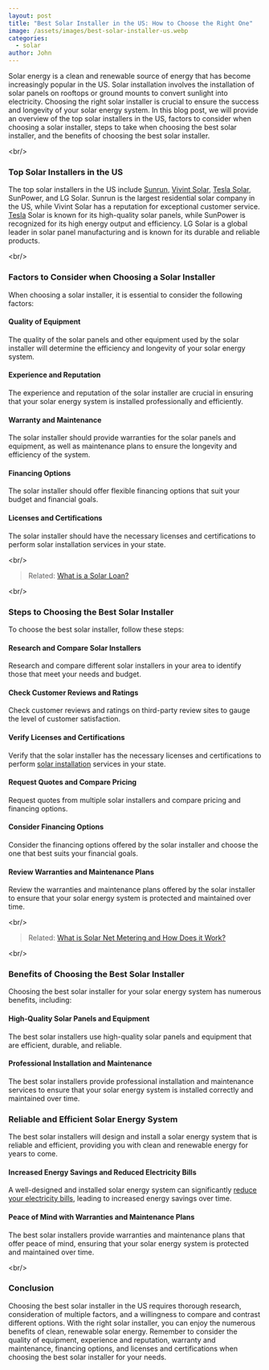 ```yaml
---
layout: post
title: "Best Solar Installer in the US: How to Choose the Right One"
image: /assets/images/best-solar-installer-us.webp
categories:
  - solar
author: John
---
```

Solar energy is a clean and renewable source of energy that has become increasingly popular in the US. Solar installation involves the installation of solar panels on rooftops or ground mounts to convert sunlight into electricity. Choosing the right solar installer is crucial to ensure the success and longevity of your solar energy system. In this blog post, we will provide an overview of the top solar installers in the US, factors to consider when choosing a solar installer, steps to take when choosing the best solar installer, and the benefits of choosing the best solar installer. 

<﻿br/>

### Top Solar Installers in the US

The top solar installers in the US include [Sunrun](https://www.sunrun.com/solar-plans-and-services), [Vivint Solar](https://www.jnadealerprogram.com/blog/vivint-package/), [Tesla Solar](https://www.tesla.com/solarpanels), SunPower, and LG Solar. Sunrun is the largest residential solar company in the US, while Vivint Solar has a reputation for exceptional customer service. [Tesla](https://solarinstaller.me/categories/#tesla) Solar is known for its high-quality solar panels, while SunPower is recognized for its high energy output and efficiency. LG Solar is a global leader in solar panel manufacturing and is known for its durable and reliable products.

<﻿br/>

### Factors to Consider when Choosing a Solar Installer

When choosing a solar installer, it is essential to consider the following factors:

#### Quality of Equipment

The quality of the solar panels and other equipment used by the solar installer will determine the efficiency and longevity of your solar energy system.

#### Experience and Reputation

The experience and reputation of the solar installer are crucial in ensuring that your solar energy system is installed professionally and efficiently.

#### Warranty and Maintenance

The solar installer should provide warranties for the solar panels and equipment, as well as maintenance plans to ensure the longevity and efficiency of the system.

#### Financing Options

The solar installer should offer flexible financing options that suit your budget and financial goals.

#### Licenses and Certifications

The solar installer should have the necessary licenses and certifications to perform solar installation services in your state.

<﻿br/>

> Related: [What is a Solar Loan?](https://solarinstaller.me/what-is-a-solar-loan/)

<﻿br/>

### Steps to Choosing the Best Solar Installer

To choose the best solar installer, follow these steps:

#### Research and Compare Solar Installers

Research and compare different solar installers in your area to identify those that meet your needs and budget.

#### Check Customer Reviews and Ratings

Check customer reviews and ratings on third-party review sites to gauge the level of customer satisfaction.

#### Verify Licenses and Certifications

Verify that the solar installer has the necessary licenses and certifications to perform [solar installation](https://solarinstaller.me/thing-you-need-to-know-solar-installation/) services in your state.

#### Request Quotes and Compare Pricing

Request quotes from multiple solar installers and compare pricing and financing options.

#### Consider Financing Options

Consider the financing options offered by the solar installer and choose the one that best suits your financial goals.

#### Review Warranties and Maintenance Plans

Review the warranties and maintenance plans offered by the solar installer to ensure that your solar energy system is protected and maintained over time.

<﻿br/>

> Related: [What is Solar Net Metering and How Does it Work?](https://solarinstaller.me/what-is-solar-net-metering-and-how-does-it-work/)

<﻿br/>

### Benefits of Choosing the Best Solar Installer

Choosing the best solar installer for your solar energy system has numerous benefits, including:

#### High-Quality Solar Panels and Equipment

The best solar installers use high-quality solar panels and equipment that are efficient, durable, and reliable.

#### Professional Installation and Maintenance

The best solar installers provide professional installation and maintenance services to ensure that your solar energy system is installed correctly and maintained over time.

### Reliable and Efficient Solar Energy System

The best solar installers will design and install a solar energy system that is reliable and efficient, providing you with clean and renewable energy for years to come.

#### Increased Energy Savings and Reduced Electricity Bills

A well-designed and installed solar energy system can significantly [reduce your electricity bills](https://solarinstaller.me/are-solar-panels-a-good-investment-for-you/), leading to increased energy savings over time.

#### Peace of Mind with Warranties and Maintenance Plans

The best solar installers provide warranties and maintenance plans that offer peace of mind, ensuring that your solar energy system is protected and maintained over time.

<﻿br/>

### Conclusion

Choosing the best solar installer in the US requires thorough research, consideration of multiple factors, and a willingness to compare and contrast different options. With the right solar installer, you can enjoy the numerous benefits of clean, renewable solar energy. Remember to consider the quality of equipment, experience and reputation, warranty and maintenance, financing options, and licenses and certifications when choosing the best solar installer for your needs.